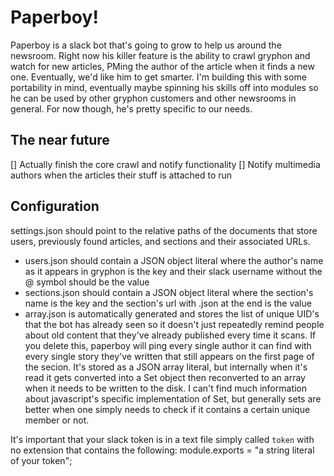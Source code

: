 # Paperboy!

Paperboy is a slack bot that's going to grow to help us around the newsroom. Right now his killer feature is the ability to crawl gryphon and watch for new articles, PMing the author of the article when it finds a new one.
Eventually, we'd like him to get smarter. I'm building this with some portability in mind, eventually maybe spinning his skills off into modules so he can be used by other gryphon customers and other newsrooms in general.
For now though, he's pretty specific to our needs.

## The near future

[] Actually finish the core crawl and notify functionality
[] Notify multimedia authors when the articles their stuff is attached to run

## Configuration

settings.json should point to the relative paths of the documents that store users, previously found articles, and sections and their associated URLs.

- users.json should contain a JSON object literal where the author's name as it appears in gryphon is the key and their slack username without the @ symbol should be the value
- sections.json should contain a JSON object literal where the section's name is the key and the section's url with .json at the end is the value
- array.json is automatically generated and stores the list of unique UID's that the bot has already seen so it doesn't just repeatedly remind people about old content that they've already published every time it scans. If you delete this, paperboy will ping every single author it can find with every single story they've written that still appears on the first page of the secion. It's stored as a JSON array literal, but internally when it's read it gets converted into a Set object then reconverted to an array when it needs to be written to the disk. I can't find much information about javascript's specific implementation of Set, but generally sets are better when one simply needs to check if it contains a certain unique member or not.

It's important that your slack token is in a text file simply called `token` with no extension that contains the following:
    module.exports = "a string literal of your token";
